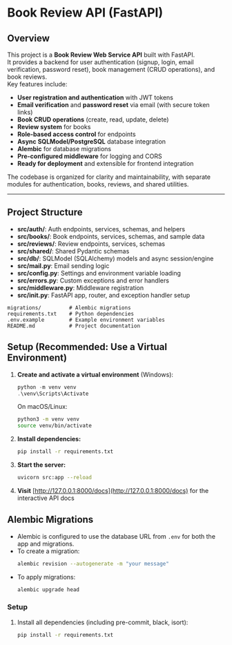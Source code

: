 # Book Review API (FastAPI)

## Overview

This project is a **Book Review Web Service API** built with FastAPI.  
It provides a backend for user authentication (signup, login, email verification, password reset), book management (CRUD operations), and book reviews.  
Key features include:

- **User registration and authentication** with JWT tokens
- **Email verification** and **password reset** via email (with secure token links)
- **Book CRUD operations** (create, read, update, delete)
- **Review system** for books
- **Role-based access control** for endpoints
- **Async SQLModel/PostgreSQL** database integration
- **Alembic** for database migrations
- **Pre-configured middleware** for logging and CORS
- **Ready for deployment** and extensible for frontend integration

The codebase is organized for clarity and maintainability, with separate modules for authentication, books, reviews, and shared utilities.

---

## Project Structure

- **src/auth/**: Auth endpoints, services, schemas, and helpers
- **src/books/**: Book endpoints, services, schemas, and sample data
- **src/reviews/**: Review endpoints, services, schemas
- **src/shared/**: Shared Pydantic schemas
- **src/db/**: SQLModel (SQLAlchemy) models and async session/engine
- **src/mail.py**: Email sending logic
- **src/config.py**: Settings and environment variable loading
- **src/errors.py**: Custom exceptions and error handlers
- **src/middleware.py**: Middleware registration
- **src/__init__.py**: FastAPI app, router, and exception handler setup

```
migrations/         # Alembic migrations
requirements.txt    # Python dependencies
.env.example        # Example environment variables
README.md           # Project documentation
```


## Setup (Recommended: Use a Virtual Environment)

1. **Create and activate a virtual environment** (Windows):
   ```powershell
   python -m venv venv
   .\venv\Scripts\Activate
   ```
   On macOS/Linux:
   ```sh
   python3 -m venv venv
   source venv/bin/activate
   ```

2. **Install dependencies:**
   ```sh
   pip install -r requirements.txt
   ```

3. **Start the server:**
   ```sh
   uvicorn src:app --reload
   ```

4. **Visit** [http://127.0.0.1:8000/docs](http://127.0.0.1:8000/docs) for the interactive API docs

## Alembic Migrations
- Alembic is configured to use the database URL from `.env` for both the app and migrations.
- To create a migration:
  ```sh
  alembic revision --autogenerate -m "your message"
  ```
- To apply migrations:
  ```sh
  alembic upgrade head
  ```

### Setup

1. Install all dependencies (including pre-commit, black, isort):
   ```sh
   pip install -r requirements.txt
   ```
